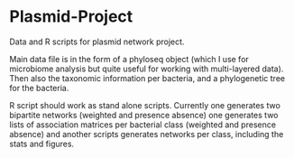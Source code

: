 # Plasmid-Project

Data and R scripts for plasmid network project. 

Main data file is in the form of a phyloseq object (which I use for microbiome analysis but quite useful for working with multi-layered data).
Then also the taxonomic information per bacteria, and a phylogenetic tree for the bacteria. 

R script should work as stand alone scripts. Currently one generates two bipartite networks (weighted and presence absence)
one generates two lists of association matrices per bacterial class (weighted and presence absence)
and another scripts generates networks per class, including the stats and figures.
